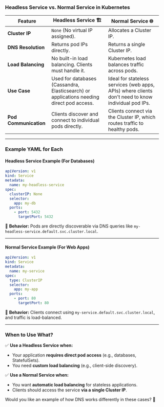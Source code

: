 ### **Headless Service vs. Normal Service in Kubernetes**  

| Feature          | **Headless Service** 🏗️ | **Normal Service** 🌐 |
|-----------------|-----------------|-----------------|
| **Cluster IP** | `None` (No virtual IP assigned). | Allocates a Cluster IP. |
| **DNS Resolution** | Returns pod IPs directly. | Returns a single Cluster IP. |
| **Load Balancing** | No built-in load balancing. Clients must handle it. | Kubernetes load balances traffic across pods. |
| **Use Case** | Used for databases (Cassandra, Elasticsearch) or applications needing direct pod access. | Ideal for stateless services (web apps, APIs) where clients don't need to know individual pod IPs. |
| **Pod Communication** | Clients discover and connect to individual pods directly. | Clients connect via the Cluster IP, which routes traffic to healthy pods. |

---

### **Example YAML for Each**  

#### **Headless Service Example (For Databases)**
```yaml
apiVersion: v1
kind: Service
metadata:
  name: my-headless-service
spec:
  clusterIP: None
  selector:
    app: my-db
  ports:
    - port: 5432
      targetPort: 5432
```
🔹 **Behavior:** Pods are directly discoverable via DNS queries like `my-headless-service.default.svc.cluster.local`.  

---

#### **Normal Service Example (For Web Apps)**
```yaml
apiVersion: v1
kind: Service
metadata:
  name: my-service
spec:
  type: ClusterIP
  selector:
    app: my-app
  ports:
    - port: 80
      targetPort: 80
```
🔹 **Behavior:** Clients connect using `my-service.default.svc.cluster.local`, and traffic is load-balanced.  

---

### **When to Use What?**  
✅ **Use a Headless Service when:**  
- Your application **requires direct pod access** (e.g., databases, StatefulSets).  
- You need **custom load balancing** (e.g., client-side discovery).  

✅ **Use a Normal Service when:**  
- You want **automatic load balancing** for stateless applications.  
- Clients should access the service **via a single Cluster IP**.  

Would you like an example of how DNS works differently in these cases? 🚀